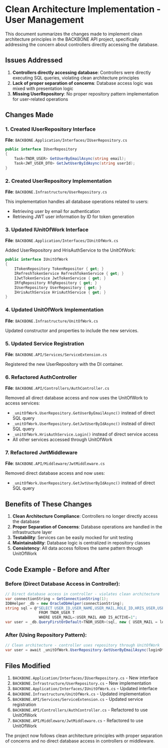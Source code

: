 # Clean Architecture Implementation - User Management

This document summarizes the changes made to implement clean architecture principles in the BACKBONE API project, specifically addressing the concern about controllers directly accessing the database.

## Issues Addressed

1. **Controllers directly accessing database**: Controllers were directly executing SQL queries, violating clean architecture principles
2. **Lack of proper separation of concerns**: Database access logic was mixed with presentation logic
3. **Missing UserRepository**: No proper repository pattern implementation for user-related operations

## Changes Made

### 1. Created IUserRepository Interface

**File**: `BACKBONE.Application/Interfaces/IUserRepository.cs`

```csharp
public interface IUserRepository
{
    Task<TNDR_USER> GetUserByEmailAsync(string email);
    Task<JWT_USER_DTO> GetJwtUserByIdAsync(string userId);
}
```

### 2. Created UserRepository Implementation

**File**: `BACKBONE.Infrastructure/UserRepository.cs`

This implementation handles all database operations related to users:
- Retrieving user by email for authentication
- Retrieving JWT user information by ID for token generation

### 3. Updated IUnitOfWork Interface

**File**: `BACKBONE.Application/Interfaces/IUnitOfWork.cs`

Added UserRepository and HrisAuthService to the UnitOfWork:
```csharp
public interface IUnitOfWork
{
    ITokenRepository TokenRepositor { get; }
    IRefreshTokenService RefreshTokenService { get; }
    IJwtTokenService JwtTokenService { get; }
    IRfqRepository RfqRepository { get; }
    IUserRepository UserRepository { get; }
    IHrisAuthService HrisAuthService { get; }
}
```

### 4. Updated UnitOfWork Implementation

**File**: `BACKBONE.Infrastructure/UnitOfWork.cs`

Updated constructor and properties to include the new services.

### 5. Updated Service Registration

**File**: `BACKBONE.API/Services/ServiceExtension.cs`

Registered the new UserRepository with the DI container.

### 6. Refactored AuthController

**File**: `BACKBONE.API/Controllers/AuthController.cs`

Removed all direct database access and now uses the UnitOfWork to access services:
- `_unitOfWork.UserRepository.GetUserByEmailAsync()` instead of direct SQL query
- `_unitOfWork.UserRepository.GetJwtUserByIdAsync()` instead of direct SQL query
- `_unitOfWork.HrisAuthService.Login()` instead of direct service access
- All other services accessed through UnitOfWork

### 7. Refactored JwtMiddleware

**File**: `BACKBONE.API/Middleware/JwtMiddleware.cs`

Removed direct database access and now uses:
- `_unitOfWork.UserRepository.GetJwtUserByIdAsync()` instead of direct SQL query

## Benefits of These Changes

1. **Clean Architecture Compliance**: Controllers no longer directly access the database
2. **Proper Separation of Concerns**: Database operations are handled in the infrastructure layer
3. **Testability**: Services can be easily mocked for unit testing
4. **Maintainability**: Database logic is centralized in repository classes
5. **Consistency**: All data access follows the same pattern through UnitOfWork

## Code Example - Before and After

### Before (Direct Database Access in Controller):
```csharp
// Direct database access in controller - violates clean architecture
var connectionString = GetConnectionString(1);
IDBHelper _db = new OracleDbHelper(connectionString);
string sql = @"SELECT USER_ID,USER_NAME,USER_MAIL,ROLE_ID,HRIS_USER,USER_PASSWD 
               FROM TNDR_USER T 
               WHERE USER_MAIL=:USER_MAIL AND IS_ACTIVE=1";
var user = _db.QueryFirstOrDefault<TNDR_USER>(sql, new { USER_MAIL = loginDto.EMP_CODE });
```

### After (Using Repository Pattern):
```csharp
// Clean architecture - controller uses repository through UnitOfWork
var user = await _unitOfWork.UserRepository.GetUserByEmailAsync(loginDto.EMP_CODE);
```

## Files Modified

1. `BACKBONE.Application/Interfaces/IUserRepository.cs` - New interface
2. `BACKBONE.Infrastructure/UserRepository.cs` - New implementation
3. `BACKBONE.Application/Interfaces/IUnitOfWork.cs` - Updated interface
4. `BACKBONE.Infrastructure/UnitOfWork.cs` - Updated implementation
5. `BACKBONE.API/Services/ServiceExtension.cs` - Updated service registration
6. `BACKBONE.API/Controllers/AuthController.cs` - Refactored to use UnitOfWork
7. `BACKBONE.API/Middleware/JwtMiddleware.cs` - Refactored to use UnitOfWork

The project now follows clean architecture principles with proper separation of concerns and no direct database access in controllers or middleware.